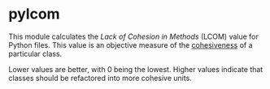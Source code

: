 # pylcom
This module calculates the _Lack of Cohesion in Methods_ (LCOM) value for Python files. 
This value is an objective measure of the [cohesiveness](https://en.wikipedia.org/wiki/Cohesion_(computer_science))
of a particular class.

Lower values are better, with 0 being the lowest. Higher values indicate that classes
should be refactored into more cohesive units.
